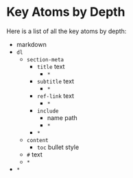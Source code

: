 <!-- GENERATED DOCUMENT DO NOT EDIT! -->
<!-- prettier-ignore-start -->
<!-- markdownlint-disable -->

# Key Atoms by Depth #

Here is a list of all the key atoms by depth:

* markdown
* `dl`
  * `section-meta`
    * `title` text
      * `*`
    * `subtitle` text
      * `*`
    * `ref-link` text
      * `*`
    * `include`
      * name path
      * `*`
    * `*`
  * `content`
    * `toc` bullet style
  * `#` text
  * `*`
* `*`

<!-- markdownlint-restore -->
<!-- prettier-ignore-end -->
<!-- GENERATED DOCUMENT DO NOT EDIT! -->
